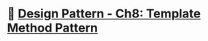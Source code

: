 # :notebook_with_decorative_cover: [Design Pattern - Ch8: Template Method Pattern](https://zealous-open-f6a.notion.site/Design-Pattern-Ch8-The-Template-Method-Pattern-f506b567d47548949ef5ac5a31e7046d?pvs=4)
